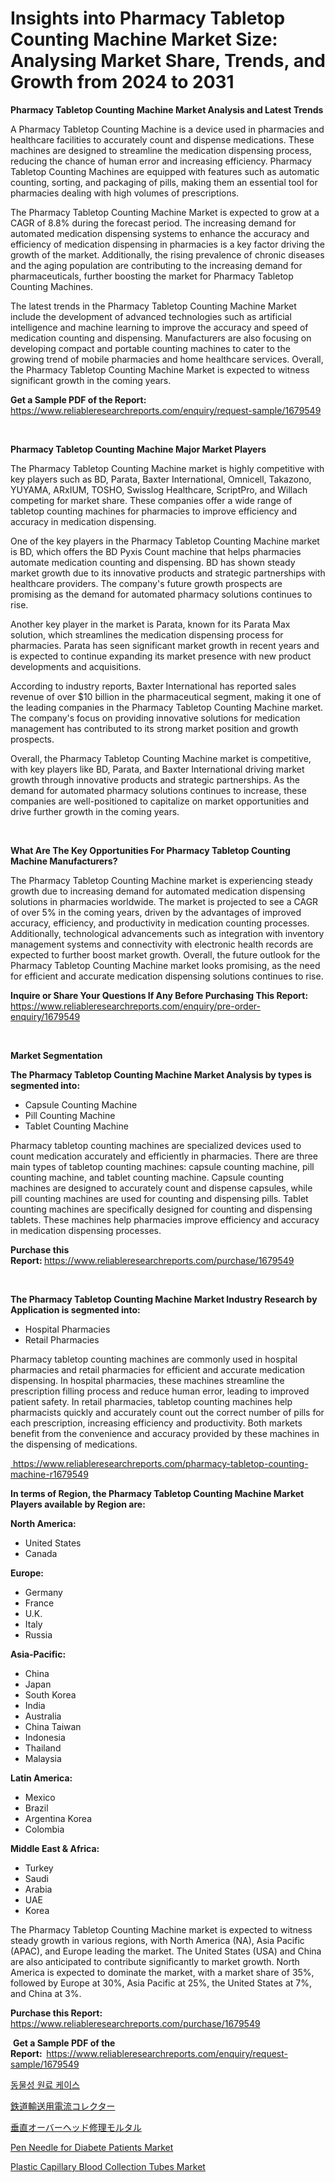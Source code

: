 <p><h1>Insights into Pharmacy Tabletop Counting Machine Market Size: Analysing Market Share, Trends, and Growth from 2024 to 2031</h1></p><p><strong>Pharmacy Tabletop Counting Machine Market Analysis and Latest Trends</strong></p>
<p><p>A Pharmacy Tabletop Counting Machine is a device used in pharmacies and healthcare facilities to accurately count and dispense medications. These machines are designed to streamline the medication dispensing process, reducing the chance of human error and increasing efficiency. Pharmacy Tabletop Counting Machines are equipped with features such as automatic counting, sorting, and packaging of pills, making them an essential tool for pharmacies dealing with high volumes of prescriptions.</p><p>The Pharmacy Tabletop Counting Machine Market is expected to grow at a CAGR of 8.8% during the forecast period. The increasing demand for automated medication dispensing systems to enhance the accuracy and efficiency of medication dispensing in pharmacies is a key factor driving the growth of the market. Additionally, the rising prevalence of chronic diseases and the aging population are contributing to the increasing demand for pharmaceuticals, further boosting the market for Pharmacy Tabletop Counting Machines.</p><p>The latest trends in the Pharmacy Tabletop Counting Machine Market include the development of advanced technologies such as artificial intelligence and machine learning to improve the accuracy and speed of medication counting and dispensing. Manufacturers are also focusing on developing compact and portable counting machines to cater to the growing trend of mobile pharmacies and home healthcare services. Overall, the Pharmacy Tabletop Counting Machine Market is expected to witness significant growth in the coming years.</p></p>
<p><strong>Get a Sample PDF of the Report:&nbsp;</strong> <a href="https://www.reliableresearchreports.com/enquiry/request-sample/1679549">https://www.reliableresearchreports.com/enquiry/request-sample/1679549</a></p>
<p>&nbsp;</p>
<p><strong>Pharmacy Tabletop Counting Machine Major Market Players</strong></p>
<p><p>The Pharmacy Tabletop Counting Machine market is highly competitive with key players such as BD, Parata, Baxter International, Omnicell, Takazono, YUYAMA, ARxIUM, TOSHO, Swisslog Healthcare, ScriptPro, and Willach competing for market share. These companies offer a wide range of tabletop counting machines for pharmacies to improve efficiency and accuracy in medication dispensing.</p><p>One of the key players in the Pharmacy Tabletop Counting Machine market is BD, which offers the BD Pyxis Count machine that helps pharmacies automate medication counting and dispensing. BD has shown steady market growth due to its innovative products and strategic partnerships with healthcare providers. The company's future growth prospects are promising as the demand for automated pharmacy solutions continues to rise.</p><p>Another key player in the market is Parata, known for its Parata Max solution, which streamlines the medication dispensing process for pharmacies. Parata has seen significant market growth in recent years and is expected to continue expanding its market presence with new product developments and acquisitions.</p><p>According to industry reports, Baxter International has reported sales revenue of over $10 billion in the pharmaceutical segment, making it one of the leading companies in the Pharmacy Tabletop Counting Machine market. The company's focus on providing innovative solutions for medication management has contributed to its strong market position and growth prospects.</p><p>Overall, the Pharmacy Tabletop Counting Machine market is competitive, with key players like BD, Parata, and Baxter International driving market growth through innovative products and strategic partnerships. As the demand for automated pharmacy solutions continues to increase, these companies are well-positioned to capitalize on market opportunities and drive further growth in the coming years.</p></p>
<p>&nbsp;</p>
<p><strong>What Are The Key Opportunities For Pharmacy Tabletop Counting Machine Manufacturers?</strong></p>
<p><p>The Pharmacy Tabletop Counting Machine market is experiencing steady growth due to increasing demand for automated medication dispensing solutions in pharmacies worldwide. The market is projected to see a CAGR of over 5% in the coming years, driven by the advantages of improved accuracy, efficiency, and productivity in medication counting processes. Additionally, technological advancements such as integration with inventory management systems and connectivity with electronic health records are expected to further boost market growth. Overall, the future outlook for the Pharmacy Tabletop Counting Machine market looks promising, as the need for efficient and accurate medication dispensing solutions continues to rise.</p></p>
<p><strong>Inquire or Share Your Questions If Any Before Purchasing This Report:</strong> <a href="https://www.reliableresearchreports.com/enquiry/pre-order-enquiry/1679549">https://www.reliableresearchreports.com/enquiry/pre-order-enquiry/1679549</a></p>
<p>&nbsp;</p>
<p><strong>Market Segmentation</strong></p>
<p><strong>The Pharmacy Tabletop Counting Machine Market Analysis by types is segmented into:</strong></p>
<p><ul><li>Capsule Counting Machine</li><li>Pill Counting Machine</li><li>Tablet Counting Machine</li></ul></p>
<p><p>Pharmacy tabletop counting machines are specialized devices used to count medication accurately and efficiently in pharmacies. There are three main types of tabletop counting machines: capsule counting machine, pill counting machine, and tablet counting machine. Capsule counting machines are designed to accurately count and dispense capsules, while pill counting machines are used for counting and dispensing pills. Tablet counting machines are specifically designed for counting and dispensing tablets. These machines help pharmacies improve efficiency and accuracy in medication dispensing processes.</p></p>
<p><strong>Purchase this Report:&nbsp;</strong><a href="https://www.reliableresearchreports.com/purchase/1679549">https://www.reliableresearchreports.com/purchase/1679549</a></p>
<p>&nbsp;</p>
<p><strong>The Pharmacy Tabletop Counting Machine Market Industry Research by Application is segmented into:</strong></p>
<p><ul><li>Hospital Pharmacies</li><li>Retail Pharmacies</li></ul></p>
<p><p>Pharmacy tabletop counting machines are commonly used in hospital pharmacies and retail pharmacies for efficient and accurate medication dispensing. In hospital pharmacies, these machines streamline the prescription filling process and reduce human error, leading to improved patient safety. In retail pharmacies, tabletop counting machines help pharmacists quickly and accurately count out the correct number of pills for each prescription, increasing efficiency and productivity. Both markets benefit from the convenience and accuracy provided by these machines in the dispensing of medications.</p></p>
<p><a href="https://www.reliableresearchreports.com/pharmacy-tabletop-counting-machine-r1679549">&nbsp;https://www.reliableresearchreports.com/pharmacy-tabletop-counting-machine-r1679549</a></p>
<p><strong>In terms of Region, the Pharmacy Tabletop Counting Machine Market Players available by Region are:</strong></p>
<p>
    <p> <strong> North America: </strong>
        <ul>
            <li>United States</li>
            <li>Canada</li>
        </ul>
        </p> 
    <p> <strong> Europe: </strong>
        <ul>
            <li>Germany</li>
            <li>France</li>
            <li>U.K.</li>
            <li>Italy</li>
            <li>Russia</li>
        </ul>
        </p> 
    <p> <strong> Asia-Pacific: </strong>
        <ul>
            <li>China</li>
            <li>Japan</li>
            <li>South Korea</li>
            <li>India</li>
            <li>Australia</li>
            <li>China Taiwan</li>
            <li>Indonesia</li>
            <li>Thailand</li>
            <li>Malaysia</li>
        </ul>
        </p> 
    <p> <strong> Latin America: </strong>
        <ul>
            <li>Mexico</li>
            <li>Brazil</li>
            <li>Argentina Korea</li>
            <li>Colombia</li>
        </ul>
        </p> 
    <p> <strong> Middle East & Africa: </strong>
        <ul>
            <li>Turkey</li>
            <li>Saudi</li>
            <li>Arabia</li>
            <li>UAE</li>
            <li>Korea</li>
        </ul>
    </p>
    </p>
<p><p>The Pharmacy Tabletop Counting Machine market is expected to witness steady growth in various regions, with North America (NA), Asia Pacific (APAC), and Europe leading the market. The United States (USA) and China are also anticipated to contribute significantly to market growth. North America is expected to dominate the market, with a market share of 35%, followed by Europe at 30%, Asia Pacific at 25%, the United States at 7%, and China at 3%.</p></p>
<p><strong>Purchase this Report: </strong><a href="https://www.reliableresearchreports.com/purchase/1679549">https://www.reliableresearchreports.com/purchase/1679549</a></p>
<p>&nbsp;<strong>Get a Sample PDF of the Report:&nbsp;&nbsp;</strong><a href="https://www.reliableresearchreports.com/enquiry/request-sample/1679549">https://www.reliableresearchreports.com/enquiry/request-sample/1679549</a></p>
<p><strong></strong></p>
<p><p><a href="https://github.com/vskv4779xr1/Market-Research-Report-List-2/blob/main/7773398102769.md">동물성 원료 케이스</a></p><p><a href="https://github.com/RandallRunte2023/Market-Research-Report-List-1/blob/main/7212102108083.md">鉄道輸送用電流コレクター</a></p><p><a href="https://github.com/TerrellConn/Market-Research-Report-List-1/blob/main/8406987108082.md">垂直オーバーヘッド修理モルタル</a></p><p><a href="https://github.com/marthawweekle/Market-Research-Report-List-1/blob/main/pen-needle-for-diabete-patients-market.md">Pen Needle for Diabete Patients Market</a></p><p><a href="https://github.com/HenrietteMills1/Market-Research-Report-List-1/blob/main/plastic-capillary-blood-collection-tubes-market.md">Plastic Capillary Blood Collection Tubes Market</a></p></p>